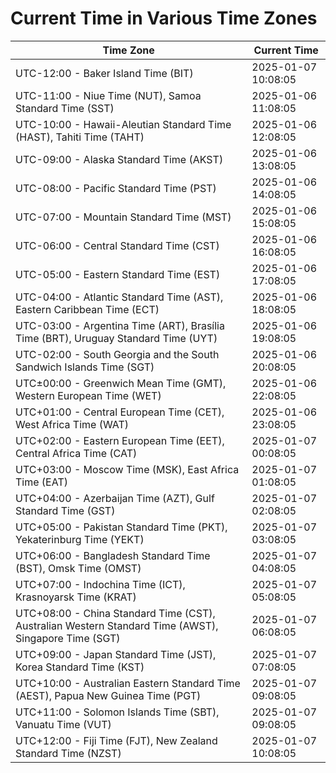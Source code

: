 # Current Time in Various Time Zones

| Time Zone | Current Time |
|-----------|--------------|
| UTC-12:00 - Baker Island Time (BIT) | 2025-01-07 10:08:05 |
| UTC-11:00 - Niue Time (NUT), Samoa Standard Time (SST) | 2025-01-06 11:08:05 |
| UTC-10:00 - Hawaii-Aleutian Standard Time (HAST), Tahiti Time (TAHT) | 2025-01-06 12:08:05 |
| UTC-09:00 - Alaska Standard Time (AKST) | 2025-01-06 13:08:05 |
| UTC-08:00 - Pacific Standard Time (PST) | 2025-01-06 14:08:05 |
| UTC-07:00 - Mountain Standard Time (MST) | 2025-01-06 15:08:05 |
| UTC-06:00 - Central Standard Time (CST) | 2025-01-06 16:08:05 |
| UTC-05:00 - Eastern Standard Time (EST) | 2025-01-06 17:08:05 |
| UTC-04:00 - Atlantic Standard Time (AST), Eastern Caribbean Time (ECT) | 2025-01-06 18:08:05 |
| UTC-03:00 - Argentina Time (ART), Brasília Time (BRT), Uruguay Standard Time (UYT) | 2025-01-06 19:08:05 |
| UTC-02:00 - South Georgia and the South Sandwich Islands Time (SGT) | 2025-01-06 20:08:05 |
| UTC±00:00 - Greenwich Mean Time (GMT), Western European Time (WET) | 2025-01-06 22:08:05 |
| UTC+01:00 - Central European Time (CET), West Africa Time (WAT) | 2025-01-06 23:08:05 |
| UTC+02:00 - Eastern European Time (EET), Central Africa Time (CAT) | 2025-01-07 00:08:05 |
| UTC+03:00 - Moscow Time (MSK), East Africa Time (EAT) | 2025-01-07 01:08:05 |
| UTC+04:00 - Azerbaijan Time (AZT), Gulf Standard Time (GST) | 2025-01-07 02:08:05 |
| UTC+05:00 - Pakistan Standard Time (PKT), Yekaterinburg Time (YEKT) | 2025-01-07 03:08:05 |
| UTC+06:00 - Bangladesh Standard Time (BST), Omsk Time (OMST) | 2025-01-07 04:08:05 |
| UTC+07:00 - Indochina Time (ICT), Krasnoyarsk Time (KRAT) | 2025-01-07 05:08:05 |
| UTC+08:00 - China Standard Time (CST), Australian Western Standard Time (AWST), Singapore Time (SGT) | 2025-01-07 06:08:05 |
| UTC+09:00 - Japan Standard Time (JST), Korea Standard Time (KST) | 2025-01-07 07:08:05 |
| UTC+10:00 - Australian Eastern Standard Time (AEST), Papua New Guinea Time (PGT) | 2025-01-07 09:08:05 |
| UTC+11:00 - Solomon Islands Time (SBT), Vanuatu Time (VUT) | 2025-01-07 09:08:05 |
| UTC+12:00 - Fiji Time (FJT), New Zealand Standard Time (NZST) | 2025-01-07 10:08:05 |
